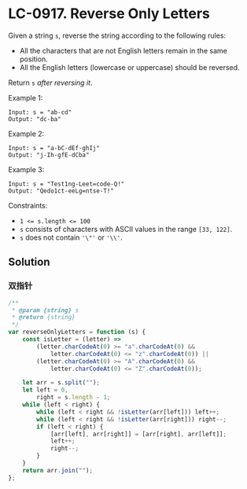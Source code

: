 # LC-0917. Reverse Only Letters

Given a string `s`, reverse the string according to the following rules:

-   All the characters that are not English letters remain in the same position.
-   All the English letters (lowercase or uppercase) should be reversed.

Return `s` _after reversing it_.

Example 1:

```
Input: s = "ab-cd"
Output: "dc-ba"
```

Example 2:

```
Input: s = "a-bC-dEf-ghIj"
Output: "j-Ih-gfE-dCba"
```

Example 3:

```
Input: s = "Test1ng-Leet=code-Q!"
Output: "Qedo1ct-eeLg=ntse-T!"
```

Constraints:

-   `1 <= s.length <= 100`
-   `s` consists of characters with ASCII values in the range `[33, 122]`.
-   `s` does not contain `'\"'` or `'\\'`.

## Solution

### 双指针

```javascript
/**
 * @param {string} s
 * @return {string}
 */
var reverseOnlyLetters = function (s) {
    const isLetter = (letter) =>
        (letter.charCodeAt(0) >= "a".charCodeAt(0) &&
            letter.charCodeAt(0) <= "z".charCodeAt(0)) ||
        (letter.charCodeAt(0) >= "A".charCodeAt(0) &&
            letter.charCodeAt(0) <= "Z".charCodeAt(0));

    let arr = s.split("");
    let left = 0,
        right = s.length - 1;
    while (left < right) {
        while (left < right && !isLetter(arr[left])) left++;
        while (left < right && !isLetter(arr[right])) right--;
        if (left < right) {
            [arr[left], arr[right]] = [arr[right], arr[left]];
            left++;
            right--;
        }
    }
    return arr.join("");
};
```
